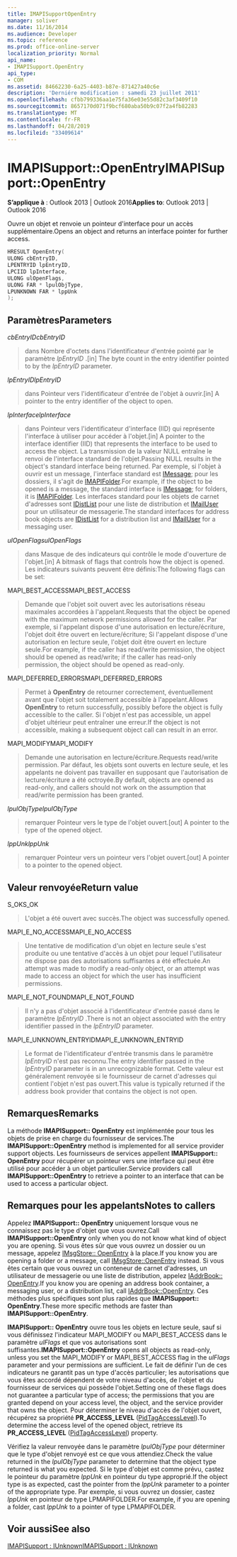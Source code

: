 ```yaml
---
title: IMAPISupportOpenEntry
manager: soliver
ms.date: 11/16/2014
ms.audience: Developer
ms.topic: reference
ms.prod: office-online-server
localization_priority: Normal
api_name:
- IMAPISupport.OpenEntry
api_type:
- COM
ms.assetid: 84662230-6a25-4403-b87e-871427a40c6e
description: 'Derniére modification : samedi 23 juillet 2011'
ms.openlocfilehash: cfbb799336aa1e75fa36e03e55d82c3af3409f10
ms.sourcegitcommit: 8657170d071f9bcf680aba50b9c07f2a4fb82283
ms.translationtype: MT
ms.contentlocale: fr-FR
ms.lasthandoff: 04/28/2019
ms.locfileid: "33409614"
---
```

# <a name="imapisupportopenentry"></a><span data-ttu-id="3aa80-103">IMAPISupport::OpenEntry</span><span class="sxs-lookup"><span data-stu-id="3aa80-103">IMAPISupport::OpenEntry</span></span>

  
  
<span data-ttu-id="3aa80-104">**S’applique à** : Outlook 2013 | Outlook 2016</span><span class="sxs-lookup"><span data-stu-id="3aa80-104">**Applies to**: Outlook 2013 | Outlook 2016</span></span> 
  
<span data-ttu-id="3aa80-105">Ouvre un objet et renvoie un pointeur d'interface pour un accès supplémentaire.</span><span class="sxs-lookup"><span data-stu-id="3aa80-105">Opens an object and returns an interface pointer for further access.</span></span> 
  
```cpp
HRESULT OpenEntry(
ULONG cbEntryID,
LPENTRYID lpEntryID,
LPCIID lpInterface,
ULONG ulOpenFlags,
ULONG FAR * lpulObjType,
LPUNKNOWN FAR * lppUnk
);
```

## <a name="parameters"></a><span data-ttu-id="3aa80-106">Paramètres</span><span class="sxs-lookup"><span data-stu-id="3aa80-106">Parameters</span></span>

 <span data-ttu-id="3aa80-107">_cbEntryID_</span><span class="sxs-lookup"><span data-stu-id="3aa80-107">_cbEntryID_</span></span>
  
> <span data-ttu-id="3aa80-108">dans Nombre d'octets dans l'identificateur d'entrée pointé par le paramètre _lpEntryID_ .</span><span class="sxs-lookup"><span data-stu-id="3aa80-108">[in] The byte count in the entry identifier pointed to by the  _lpEntryID_ parameter.</span></span> 
    
 <span data-ttu-id="3aa80-109">_lpEntryID_</span><span class="sxs-lookup"><span data-stu-id="3aa80-109">_lpEntryID_</span></span>
  
> <span data-ttu-id="3aa80-110">dans Pointeur vers l'identificateur d'entrée de l'objet à ouvrir.</span><span class="sxs-lookup"><span data-stu-id="3aa80-110">[in] A pointer to the entry identifier of the object to open.</span></span>
    
 <span data-ttu-id="3aa80-111">_lpInterface_</span><span class="sxs-lookup"><span data-stu-id="3aa80-111">_lpInterface_</span></span>
  
> <span data-ttu-id="3aa80-112">dans Pointeur vers l'identificateur d'interface (IID) qui représente l'interface à utiliser pour accéder à l'objet.</span><span class="sxs-lookup"><span data-stu-id="3aa80-112">[in] A pointer to the interface identifier (IID) that represents the interface to be used to access the object.</span></span> <span data-ttu-id="3aa80-113">La transmission de la valeur NULL entraîne le renvoi de l'interface standard de l'objet.</span><span class="sxs-lookup"><span data-stu-id="3aa80-113">Passing NULL results in the object's standard interface being returned.</span></span> <span data-ttu-id="3aa80-114">Par exemple, si l'objet à ouvrir est un message, l'interface standard est [IMessage](imessageimapiprop.md); pour les dossiers, il s'agit de [IMAPIFolder](imapifolderimapicontainer.md).</span><span class="sxs-lookup"><span data-stu-id="3aa80-114">For example, if the object to be opened is a message, the standard interface is [IMessage](imessageimapiprop.md); for folders, it is [IMAPIFolder](imapifolderimapicontainer.md).</span></span> <span data-ttu-id="3aa80-115">Les interfaces standard pour les objets de carnet d'adresses sont [IDistList](idistlistimapicontainer.md) pour une liste de distribution et [IMailUser](imailuserimapiprop.md) pour un utilisateur de messagerie.</span><span class="sxs-lookup"><span data-stu-id="3aa80-115">The standard interfaces for address book objects are [IDistList](idistlistimapicontainer.md) for a distribution list and [IMailUser](imailuserimapiprop.md) for a messaging user.</span></span> 
    
 <span data-ttu-id="3aa80-116">_ulOpenFlags_</span><span class="sxs-lookup"><span data-stu-id="3aa80-116">_ulOpenFlags_</span></span>
  
> <span data-ttu-id="3aa80-117">dans Masque de des indicateurs qui contrôle le mode d'ouverture de l'objet.</span><span class="sxs-lookup"><span data-stu-id="3aa80-117">[in] A bitmask of flags that controls how the object is opened.</span></span> <span data-ttu-id="3aa80-118">Les indicateurs suivants peuvent être définis:</span><span class="sxs-lookup"><span data-stu-id="3aa80-118">The following flags can be set:</span></span>
    
<span data-ttu-id="3aa80-119">MAPI_BEST_ACCESS</span><span class="sxs-lookup"><span data-stu-id="3aa80-119">MAPI_BEST_ACCESS</span></span> 
  
> <span data-ttu-id="3aa80-120">Demande que l'objet soit ouvert avec les autorisations réseau maximales accordées à l'appelant.</span><span class="sxs-lookup"><span data-stu-id="3aa80-120">Requests that the object be opened with the maximum network permissions allowed for the caller.</span></span> <span data-ttu-id="3aa80-121">Par exemple, si l'appelant dispose d'une autorisation en lecture/écriture, l'objet doit être ouvert en lecture/écriture; Si l'appelant dispose d'une autorisation en lecture seule, l'objet doit être ouvert en lecture seule.</span><span class="sxs-lookup"><span data-stu-id="3aa80-121">For example, if the caller has read/write permission, the object should be opened as read/write; if the caller has read-only permission, the object should be opened as read-only.</span></span> 
    
<span data-ttu-id="3aa80-122">MAPI_DEFERRED_ERRORS</span><span class="sxs-lookup"><span data-stu-id="3aa80-122">MAPI_DEFERRED_ERRORS</span></span> 
  
> <span data-ttu-id="3aa80-123">Permet à **OpenEntry** de retourner correctement, éventuellement avant que l'objet soit totalement accessible à l'appelant.</span><span class="sxs-lookup"><span data-stu-id="3aa80-123">Allows **OpenEntry** to return successfully, possibly before the object is fully accessible to the caller.</span></span> <span data-ttu-id="3aa80-124">Si l'objet n'est pas accessible, un appel d'objet ultérieur peut entraîner une erreur.</span><span class="sxs-lookup"><span data-stu-id="3aa80-124">If the object is not accessible, making a subsequent object call can result in an error.</span></span> 
    
<span data-ttu-id="3aa80-125">MAPI_MODIFY</span><span class="sxs-lookup"><span data-stu-id="3aa80-125">MAPI_MODIFY</span></span> 
  
> <span data-ttu-id="3aa80-126">Demande une autorisation en lecture/écriture.</span><span class="sxs-lookup"><span data-stu-id="3aa80-126">Requests read/write permission.</span></span> <span data-ttu-id="3aa80-127">Par défaut, les objets sont ouverts en lecture seule, et les appelants ne doivent pas travailler en supposant que l'autorisation de lecture/écriture a été octroyée.</span><span class="sxs-lookup"><span data-stu-id="3aa80-127">By default, objects are opened as read-only, and callers should not work on the assumption that read/write permission has been granted.</span></span> 
    
 <span data-ttu-id="3aa80-128">_lpulObjType_</span><span class="sxs-lookup"><span data-stu-id="3aa80-128">_lpulObjType_</span></span>
  
> <span data-ttu-id="3aa80-129">remarquer Pointeur vers le type de l'objet ouvert.</span><span class="sxs-lookup"><span data-stu-id="3aa80-129">[out] A pointer to the type of the opened object.</span></span>
    
 <span data-ttu-id="3aa80-130">_lppUnk_</span><span class="sxs-lookup"><span data-stu-id="3aa80-130">_lppUnk_</span></span>
  
> <span data-ttu-id="3aa80-131">remarquer Pointeur vers un pointeur vers l'objet ouvert.</span><span class="sxs-lookup"><span data-stu-id="3aa80-131">[out] A pointer to a pointer to the opened object.</span></span>
    
## <a name="return-value"></a><span data-ttu-id="3aa80-132">Valeur renvoyée</span><span class="sxs-lookup"><span data-stu-id="3aa80-132">Return value</span></span>

<span data-ttu-id="3aa80-133">S_OK</span><span class="sxs-lookup"><span data-stu-id="3aa80-133">S_OK</span></span> 
  
> <span data-ttu-id="3aa80-134">L'objet a été ouvert avec succès.</span><span class="sxs-lookup"><span data-stu-id="3aa80-134">The object was successfully opened.</span></span>
    
<span data-ttu-id="3aa80-135">MAPI_E_NO_ACCESS</span><span class="sxs-lookup"><span data-stu-id="3aa80-135">MAPI_E_NO_ACCESS</span></span> 
  
> <span data-ttu-id="3aa80-136">Une tentative de modification d'un objet en lecture seule s'est produite ou une tentative d'accès à un objet pour lequel l'utilisateur ne dispose pas des autorisations suffisantes a été effectuée.</span><span class="sxs-lookup"><span data-stu-id="3aa80-136">An attempt was made to modify a read-only object, or an attempt was made to access an object for which the user has insufficient permissions.</span></span>
    
<span data-ttu-id="3aa80-137">MAPI_E_NOT_FOUND</span><span class="sxs-lookup"><span data-stu-id="3aa80-137">MAPI_E_NOT_FOUND</span></span> 
  
> <span data-ttu-id="3aa80-138">Il n'y a pas d'objet associé à l'identificateur d'entrée passé dans le paramètre _lpEntryID_ .</span><span class="sxs-lookup"><span data-stu-id="3aa80-138">There is not an object associated with the entry identifier passed in the  _lpEntryID_ parameter.</span></span> 
    
<span data-ttu-id="3aa80-139">MAPI_E_UNKNOWN_ENTRYID</span><span class="sxs-lookup"><span data-stu-id="3aa80-139">MAPI_E_UNKNOWN_ENTRYID</span></span> 
  
> <span data-ttu-id="3aa80-140">Le format de l'identificateur d'entrée transmis dans le paramètre _lpEntryID_ n'est pas reconnu.</span><span class="sxs-lookup"><span data-stu-id="3aa80-140">The entry identifier passed in the  _lpEntryID_ parameter is in an unrecognizable format.</span></span> <span data-ttu-id="3aa80-141">Cette valeur est généralement renvoyée si le fournisseur de carnet d'adresses qui contient l'objet n'est pas ouvert.</span><span class="sxs-lookup"><span data-stu-id="3aa80-141">This value is typically returned if the address book provider that contains the object is not open.</span></span> 
    
## <a name="remarks"></a><span data-ttu-id="3aa80-142">Remarques</span><span class="sxs-lookup"><span data-stu-id="3aa80-142">Remarks</span></span>

<span data-ttu-id="3aa80-143">La méthode **IMAPISupport:: OpenEntry** est implémentée pour tous les objets de prise en charge du fournisseur de services.</span><span class="sxs-lookup"><span data-stu-id="3aa80-143">The **IMAPISupport::OpenEntry** method is implemented for all service provider support objects.</span></span> <span data-ttu-id="3aa80-144">Les fournisseurs de services appellent **IMAPISupport:: OpenEntry** pour récupérer un pointeur vers une interface qui peut être utilisé pour accéder à un objet particulier.</span><span class="sxs-lookup"><span data-stu-id="3aa80-144">Service providers call **IMAPISupport::OpenEntry** to retrieve a pointer to an interface that can be used to access a particular object.</span></span> 
  
## <a name="notes-to-callers"></a><span data-ttu-id="3aa80-145">Remarques pour les appelants</span><span class="sxs-lookup"><span data-stu-id="3aa80-145">Notes to callers</span></span>

<span data-ttu-id="3aa80-146">Appelez **IMAPISupport:: OpenEntry** uniquement lorsque vous ne connaissez pas le type d'objet que vous ouvrez.</span><span class="sxs-lookup"><span data-stu-id="3aa80-146">Call **IMAPISupport::OpenEntry** only when you do not know what kind of object you are opening.</span></span> <span data-ttu-id="3aa80-147">Si vous êtes sûr que vous ouvrez un dossier ou un message, appelez [IMsgStore:: OpenEntry](imsgstore-openentry.md) à la place.</span><span class="sxs-lookup"><span data-stu-id="3aa80-147">If you know you are opening a folder or a message, call [IMsgStore::OpenEntry](imsgstore-openentry.md) instead.</span></span> <span data-ttu-id="3aa80-148">Si vous êtes certain que vous ouvrez un conteneur de carnet d'adresses, un utilisateur de messagerie ou une liste de distribution, appelez [IAddrBook:: OpenEntry](iaddrbook-openentry.md).</span><span class="sxs-lookup"><span data-stu-id="3aa80-148">If you know you are opening an address book container, a messaging user, or a distribution list, call [IAddrBook::OpenEntry](iaddrbook-openentry.md).</span></span> <span data-ttu-id="3aa80-149">Ces méthodes plus spécifiques sont plus rapides que **IMAPISupport:: OpenEntry**.</span><span class="sxs-lookup"><span data-stu-id="3aa80-149">These more specific methods are faster than **IMAPISupport::OpenEntry**.</span></span> 
  
 <span data-ttu-id="3aa80-150">**IMAPISupport:: OpenEntry** ouvre tous les objets en lecture seule, sauf si vous définissez l'indicateur MAPI_MODIFY ou MAPI_BEST_ACCESS dans le paramètre _ulFlags_ et que vos autorisations sont suffisantes.</span><span class="sxs-lookup"><span data-stu-id="3aa80-150">**IMAPISupport::OpenEntry** opens all objects as read-only, unless you set the MAPI_MODIFY or MAPI_BEST_ACCESS flag in the  _ulFlags_ parameter and your permissions are sufficient.</span></span> <span data-ttu-id="3aa80-151">Le fait de définir l'un de ces indicateurs ne garantit pas un type d'accès particulier; les autorisations que vous êtes accordé dépendent de votre niveau d'accès, de l'objet et du fournisseur de services qui possède l'objet.</span><span class="sxs-lookup"><span data-stu-id="3aa80-151">Setting one of these flags does not guarantee a particular type of access; the permissions that you are granted depend on your access level, the object, and the service provider that owns the object.</span></span> <span data-ttu-id="3aa80-152">Pour déterminer le niveau d'accès de l'objet ouvert, récupérez sa propriété **PR_ACCESS_LEVEL** ([PidTagAccessLevel](pidtagaccesslevel-canonical-property.md)).</span><span class="sxs-lookup"><span data-stu-id="3aa80-152">To determine the access level of the opened object, retrieve its **PR_ACCESS_LEVEL** ([PidTagAccessLevel](pidtagaccesslevel-canonical-property.md)) property.</span></span>
  
<span data-ttu-id="3aa80-153">Vérifiez la valeur renvoyée dans le paramètre _lpulObjType_ pour déterminer que le type d'objet renvoyé est ce que vous attendiez.</span><span class="sxs-lookup"><span data-stu-id="3aa80-153">Check the value returned in the  _lpulObjType_ parameter to determine that the object type returned is what you expected.</span></span> <span data-ttu-id="3aa80-154">Si le type d'objet est comme prévu, castez le pointeur du paramètre _lppUnk_ en pointeur du type approprié.</span><span class="sxs-lookup"><span data-stu-id="3aa80-154">If the object type is as expected, cast the pointer from the  _lppUnk_ parameter to a pointer of the appropriate type.</span></span> <span data-ttu-id="3aa80-155">Par exemple, si vous ouvrez un dossier, castez _lppUnk_ en pointeur de type LPMAPIFOLDER.</span><span class="sxs-lookup"><span data-stu-id="3aa80-155">For example, if you are opening a folder, cast  _lppUnk_ to a pointer of type LPMAPIFOLDER.</span></span> 
  
## <a name="see-also"></a><span data-ttu-id="3aa80-156">Voir aussi</span><span class="sxs-lookup"><span data-stu-id="3aa80-156">See also</span></span>



[<span data-ttu-id="3aa80-157">IMAPISupport : IUnknown</span><span class="sxs-lookup"><span data-stu-id="3aa80-157">IMAPISupport : IUnknown</span></span>](imapisupportiunknown.md)

